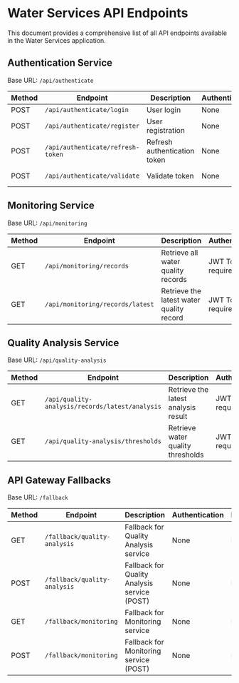 # Water Services API Endpoints

This document provides a comprehensive list of all API endpoints available in the Water Services application.

## Authentication Service
Base URL: `/api/authenticate`

| Method | Endpoint | Description | Authentication | Request | Response |
|--------|----------|-------------|----------------|---------|----------|
| POST | `/api/authenticate/login` | User login | None | Credentials | JWT Token |
| POST | `/api/authenticate/register` | User registration | None | User details | Registration confirmation |
| POST | `/api/authenticate/refresh-token` | Refresh authentication token | None | Refresh token | New JWT Token |
| POST | `/api/authenticate/validate` | Validate token | None | JWT Token | Validation result |

## Monitoring Service
Base URL: `/api/monitoring`

| Method | Endpoint | Description | Authentication | Request | Response |
|--------|----------|-------------|----------------|---------|----------|
| GET | `/api/monitoring/records` | Retrieve all water quality records | JWT Token required | None | List of WaterQuality records |
| GET | `/api/monitoring/records/latest` | Retrieve the latest water quality record | JWT Token required | None | WaterQuality record |

## Quality Analysis Service
Base URL: `/api/quality-analysis`

| Method | Endpoint | Description | Authentication | Request | Response |
|--------|----------|-------------|----------------|---------|----------|
| GET | `/api/quality-analysis/records/latest/analysis` | Retrieve the latest analysis result | JWT Token required | None | AnalysisResult |
| GET | `/api/quality-analysis/thresholds` | Retrieve water quality thresholds | JWT Token required | None | Map of threshold values |

## API Gateway Fallbacks
Base URL: `/fallback`

| Method | Endpoint | Description | Authentication | Request | Response |
|--------|----------|-------------|----------------|---------|----------|
| GET | `/fallback/quality-analysis` | Fallback for Quality Analysis service | None | None | Service unavailable message |
| POST | `/fallback/quality-analysis` | Fallback for Quality Analysis service (POST) | None | None | Service unavailable message |
| GET | `/fallback/monitoring` | Fallback for Monitoring service | None | None | Service unavailable message |
| POST | `/fallback/monitoring` | Fallback for Monitoring service (POST) | None | None | Service unavailable message |